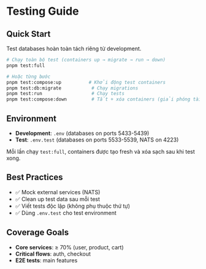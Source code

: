 # Testing Guide

## Quick Start

Test databases hoàn toàn tách riêng từ development.

```bash
# Chạy toàn bộ test (containers up → migrate → run → down)
pnpm test:full

# Hoặc từng bước
pnpm test:compose:up          # Khởi động test containers
pnpm test:db:migrate           # Chạy migrations
pnpm test:run                  # Chạy tests
pnpm test:compose:down         # Tắt + xóa containers (giải phóng tài nguyên)
```

## Environment

- **Development**: `.env` (databases on ports 5433-5439)
- **Test**: `.env.test` (databases on ports 5533-5539, NATS on 4223)

Mỗi lần chạy `test:full`, containers được tạo fresh và xóa sạch sau khi test xong.

## Best Practices

- ✅ Mock external services (NATS)
- ✅ Clean up test data sau mỗi test
- ✅ Viết tests độc lập (không phụ thuộc thứ tự)
- ✅ Dùng `.env.test` cho test environment

## Coverage Goals

- **Core services**: ≥ 70% (user, product, cart)
- **Critical flows**: auth, checkout
- **E2E tests**: main features
